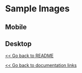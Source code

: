 <!-- put sample images here -->

# Sample Images

## Mobile

<!-- <img src="https://res.cloudinary.com/rammina/image/upload/v1627894282/629454c34b23ca4c3aa7b955a92b79fd_myp23p.png" width="280" alt=""/> -->

## Desktop

<!-- <img src="https://res.cloudinary.com/rammina/image/upload/v1627894035/7aa64009f8b9bf93654598720dc76f4e_wkii29.png" width="900" alt=""/> -->

[<< Go back to README](https://github.com/Rammina/toy-gallery#toy-gallery)

[<< Go back to documentation links]()

